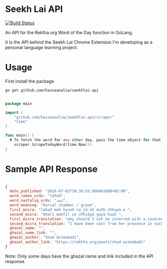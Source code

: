 # Seekh Lai API

[![Build Status](https://travis-ci.com/hassaanaliw/seekhlai-api.svg?branch=master)](https://travis-ci.com/hassaanaliw/seekhlai-api)

An API for the Rektha.org Word of the Day function in GoLang. 

It is the API behind the Seekh Lai Chrome Extension I'm developing as a personal language learning project.


# Usage

First install the package 

```bash
go get github.com/hassaanaliw/seekhlai-api
```

```go

package main

import (
	"github.com/hassaanaliw/seekhlai-api/scraper"
	"time"
)

func main() {
  # To fetch the word for any other day, pass the time object for that date
	scraper.ScrapeTodayWord(time.Now())
}

```

# Sample API Response

``` Javascript

{
  date_published: "2018-07-02T10:38:55.060461898+05:00",
  word_roman_urdu: "lahad",
  word_nastaliq_urdu: "لحد",
  word_meaning: "burial chamber / grave",
  first_misra: "lahad meñ kyuuñ na jā.ūñ muñh chhupā.e ",
  second_misra: "bharī mahfil se uThvāyā gayā huuñ ",
  first_misra_translation: "why should I not be interred with a covered face ",
  second_misra_translation: "I have been cast from her presence in such disgrace ",
  ghazal_name: "",
  ghazal_name_link: "",
  ghazal_author: "Shad Azimabadi",
  ghazal_author_link: "https://rekhta.org/poets/shad-azimabadi"
}

```

Note: Only some days have the ghazal name and link included in the API response.



